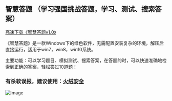 ## 智慧答题 （学习强国挑战答题，学习、测试、搜索答案）

[高速下载《智慧答题v1.0》](https://cdn.jsdelivr.net/gh/aiyotu/zhihuidati@master/%E6%99%BA%E6%85%A7%E7%AD%94%E9%A2%98v1.0.7z)

 《智慧答题》是一款Windows下的绿色软件，无需配置安装复杂的环境，解压后直接运行，适用于win7，win8，win10系统。

 主要功能：可以学习题目、模拟测试、搜索答案，在答题的时，可以快速准确地检索到正确的答案，轻松答过10道题！
 
### 有杀软误报，建议使用：[火绒安全](https://www.huorong.cn/person5.html)

![image](https://ftp.bmp.ovh/imgs/2020/04/6630a28612a562fe.jpg)